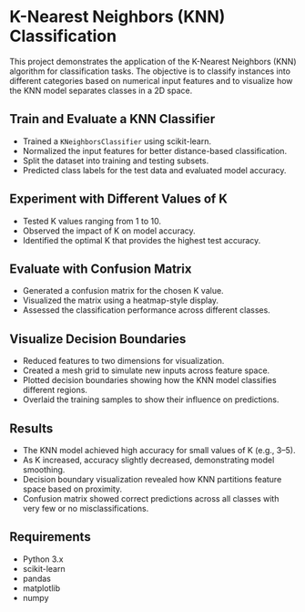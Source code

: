 # K-Nearest Neighbors (KNN) Classification
This project demonstrates the application of the K-Nearest Neighbors (KNN) algorithm for classification tasks. The objective is to classify instances into different categories based on numerical input features and to visualize how the KNN model separates classes in a 2D space.
## Train and Evaluate a KNN Classifier
- Trained a `KNeighborsClassifier` using scikit-learn.
- Normalized the input features for better distance-based classification.
- Split the dataset into training and testing subsets.
- Predicted class labels for the test data and evaluated model accuracy.

## Experiment with Different Values of K
- Tested K values ranging from 1 to 10.
- Observed the impact of K on model accuracy.
- Identified the optimal K that provides the highest test accuracy.
## Evaluate with Confusion Matrix
- Generated a confusion matrix for the chosen K value.
- Visualized the matrix using a heatmap-style display.
- Assessed the classification performance across different classes.
## Visualize Decision Boundaries
- Reduced features to two dimensions for visualization.
- Created a mesh grid to simulate new inputs across feature space.
- Plotted decision boundaries showing how the KNN model classifies different regions.
- Overlaid the training samples to show their influence on predictions.
## Results
- The KNN model achieved high accuracy for small values of K (e.g., 3–5).
- As K increased, accuracy slightly decreased, demonstrating model smoothing.
- Decision boundary visualization revealed how KNN partitions feature space based on proximity.
- Confusion matrix showed correct predictions across all classes with very few or no misclassifications.
## Requirements
- Python 3.x  
- scikit-learn  
- pandas  
- matplotlib  
- numpy
